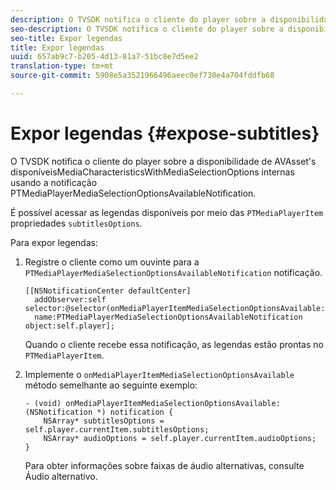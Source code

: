```yaml
---
description: O TVSDK notifica o cliente do player sobre a disponibilidade de AVAsset's disponíveisMediaCharacteristicsWithMediaSelectionOptions internas usando a notificação PTMediaPlayerMediaSelectionOptionsAvailableNotification.
seo-description: O TVSDK notifica o cliente do player sobre a disponibilidade de AVAsset's disponíveisMediaCharacteristicsWithMediaSelectionOptions internas usando a notificação PTMediaPlayerMediaSelectionOptionsAvailableNotification.
seo-title: Expor legendas
title: Expor legendas
uuid: 657ab9c7-b205-4d13-81a7-51bc8e7d5ee2
translation-type: tm+mt
source-git-commit: 5908e5a3521966496aeec0ef730e4a704fddfb68

---
```



# Expor legendas {#expose-subtitles}

O TVSDK notifica o cliente do player sobre a disponibilidade de AVAsset&#39;s disponíveisMediaCharacteristicsWithMediaSelectionOptions internas usando a notificação PTMediaPlayerMediaSelectionOptionsAvailableNotification.

É possível acessar as legendas disponíveis por meio das `PTMediaPlayerItem` propriedades `subtitlesOptions`.

Para expor legendas:

1. Registre o cliente como um ouvinte para a `PTMediaPlayerMediaSelectionOptionsAvailableNotification` notificação.

   ```
   [[NSNotificationCenter defaultCenter]  
     addObserver:self selector:@selector(onMediaPlayerItemMediaSelectionOptionsAvailable:)  
     name:PTMediaPlayerMediaSelectionOptionsAvailableNotification object:self.player];
   ```

   Quando o cliente recebe essa notificação, as legendas estão prontas no `PTMediaPlayerItem`.
1. Implemente o `onMediaPlayerItemMediaSelectionOptionsAvailable` método semelhante ao seguinte exemplo:

   ```
   - (void) onMediaPlayerItemMediaSelectionOptionsAvailable:(NSNotification *) notification { 
       NSArray* subtitlesOptions = self.player.currentItem.subtitlesOptions; 
       NSArray* audioOptions = self.player.currentItem.audioOptions; 
   }
   ```

   Para obter informações sobre faixas de áudio alternativas, consulte Áudio [](../alternate-audio/c-psdk-ios-1.4-alternate-audio.md)alternativo.